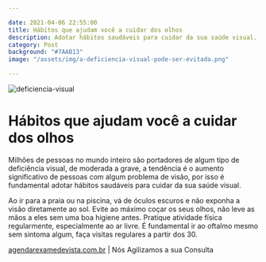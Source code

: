 ```yaml
---

date: 2021-04-06 22:55:00
title: Hábitos que ajudam você a cuidar dos olhos
description: Adotar hábitos saudáveis para cuidar da sua saúde visual.
category: Post
background: "#7AAB13"
image: "/assets/img/a-deficiencia-visual-pode-ser-evitada.png"

---
```


![deficiencia-visual](/assets/img/a-deficiencia-visual-pode-ser-evitada.png)

# Hábitos que ajudam você a cuidar dos olhos

Milhões de pessoas no mundo inteiro são portadores de algum tipo de deficiência visual, de moderada a grave, a tendência é o aumento significativo de pessoas com algum problema de visão, por isso é fundamental adotar hábitos saudáveis para cuidar da sua saúde visual.

Ao ir para a praia ou na piscina, vá de óculos escuros e não exponha a visão diretamente ao sol.
Evite ao máximo coçar os seus olhos, não leve as mãos a eles sem uma boa higiene antes.
Pratique atividade física regularmente, especialmente ao ar livre. É fundamental ir ao oftalmo mesmo sem sintoma algum, faça visitas regulares a partir dos 30.

[agendarexamedevista.com.br](https://www.agendarexamedevista.com.br) | Nós Agilizamos a sua Consulta

